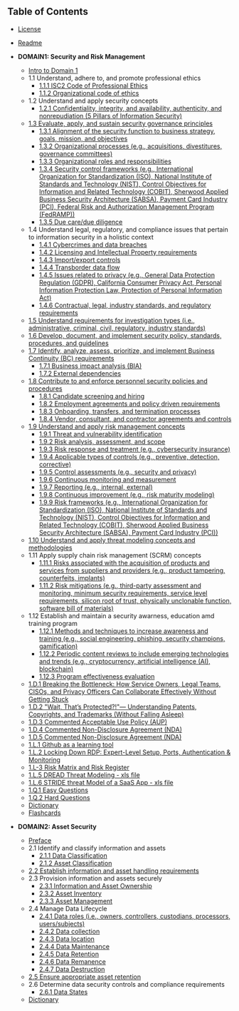 ## Table of Contents

- [License](LICENSE.md)
- [Readme](README.md)

- **DOMAIN1: Security and Risk Management**
  - [Intro to Domain 1](https://github.com/lorenzoleonelli/CISSP-Zero-to-Hero/blob/main/DOMAIN1%3A%20Security%20and%20Risk%20Management/1.0%20Preface.md#preface)
  - 1.1 Understand, adhere to, and promote professional ethics
     - [1.1.1 ISC2 Code of Professional Ethics](https://github.com/lorenzoleonelli/CISSP-Zero-to-Hero/blob/main/DOMAIN1%3A%20Security%20and%20Risk%20Management/1.01%20Understand%2C%20adhere%20to%2C%20and%20promote%20professional%20ethics.md#111-isc2-code-of-professional-ethics)
     - [1.1.2 Organizational code of ethics](https://github.com/lorenzoleonelli/CISSP-Zero-to-Hero/blob/main/DOMAIN1%3A%20Security%20and%20Risk%20Management/1.01%20Understand%2C%20adhere%20to%2C%20and%20promote%20professional%20ethics.md#112-organizational-code-of-ethics)
  - 1.2 Understand and apply security concepts
     - [1.2.1 Confidentiality, integrity, and availability, authenticity, and nonrepudiation (5 Pillars of Information Security)](https://github.com/lorenzoleonelli/CISSP-Zero-to-Hero/blob/main/DOMAIN1%3A%20Security%20and%20Risk%20Management/1.02%20Understand%20and%20apply%20security%20concepts.md#121-confidentiality-integrity-and-availability-authenticity-and-nonrepudiation-5-pillars-of-information-security)
  - [1.3 Evaluate, apply, and sustain security governance principles](https://github.com/lorenzoleonelli/CISSP-Zero-to-Hero/blob/main/DOMAIN1%3A%20Security%20and%20Risk%20Management/1.03%20Evaluate%2C%20apply%2C%20and%20sustain%20security%20governance%20principles.md#13-evaluate-apply-and-sustain-security-governance-principles)
     - [1.3.1 Alignment of the security function to business strategy, goals, mission, and objectives](https://github.com/lorenzoleonelli/CISSP-Zero-to-Hero/blob/main/DOMAIN1%3A%20Security%20and%20Risk%20Management/1.03%20Evaluate%2C%20apply%2C%20and%20sustain%20security%20governance%20principles.md#131-alignment-of-the-security-function-to-business-strategy-goals-mission-and-objectives)
     - [1.3.2 Organizational processes (e.g., acquisitions, divestitures, governance committees)](https://github.com/lorenzoleonelli/CISSP-Zero-to-Hero/blob/main/DOMAIN1%3A%20Security%20and%20Risk%20Management/1.03%20Evaluate%2C%20apply%2C%20and%20sustain%20security%20governance%20principles.md#132-organizational-processes-eg-acquisitions-divestitures-governance-committees)
     - [1.3.3 Organizational roles and responsibilities](https://github.com/lorenzoleonelli/CISSP-Zero-to-Hero/blob/main/DOMAIN1%3A%20Security%20and%20Risk%20Management/1.03%20Evaluate%2C%20apply%2C%20and%20sustain%20security%20governance%20principles.md#133-organizational-roles-and-responsibilities)
     - [1.3.4 Security control frameworks (e.g., International Organization for Standardization (ISO), National Institute of Standards and Technology (NIST), Control Objectives for Information and Related Technology (COBIT), Sherwood Applied Business Security Architecture (SABSA), Payment Card Industry (PCI), Federal Risk and Authorization Management Program (FedRAMP))](https://github.com/lorenzoleonelli/CISSP-Zero-to-Hero/blob/main/DOMAIN1%3A%20Security%20and%20Risk%20Management/1.03%20Evaluate%2C%20apply%2C%20and%20sustain%20security%20governance%20principles.md#134-security-control-frameworks-eg-international-organization-for-standardization-iso-national-institute-of-standards-and-technology-nist-control-objectives-for-information-and-related-technology-cobit-sherwood-applied-business-security-architecture-sabsa-payment-card-industry-pci-federal-risk-and-authorization-management-program-fedramp)
     - [1.3.5 Due care/due diligence](https://github.com/lorenzoleonelli/CISSP-Zero-to-Hero/blob/main/DOMAIN1%3A%20Security%20and%20Risk%20Management/1.03%20Evaluate%2C%20apply%2C%20and%20sustain%20security%20governance%20principles.md#135-due-caredue-diligence)
  - 1.4 Understand legal, regulatory, and compliance issues that pertain to information security in a holistic context
     - [1.4.1 Cybercrimes and data breaches](https://github.com/lorenzoleonelli/CISSP-Zero-to-Hero/blob/main/DOMAIN1%3A%20Security%20and%20Risk%20Management/1.04%20Understand%20legal%2C%20regulatory%2C%20and%20compliance%20issues%20that%20pertain%20to%20information%20security%20in%20a%20holistic%20context.md#141-cybercrimes-and-data-breaches)
     - [1.4.2 Licensing and Intellectual Property requirements](https://github.com/lorenzoleonelli/CISSP-Zero-to-Hero/blob/main/DOMAIN1%3A%20Security%20and%20Risk%20Management/1.04%20Understand%20legal%2C%20regulatory%2C%20and%20compliance%20issues%20that%20pertain%20to%20information%20security%20in%20a%20holistic%20context.md#142-licensing-and-intellectual-property-requirements)
     - [1.4.3 Import/export controls](https://github.com/lorenzoleonelli/CISSP-Zero-to-Hero/blob/main/DOMAIN1%3A%20Security%20and%20Risk%20Management/1.04%20Understand%20legal%2C%20regulatory%2C%20and%20compliance%20issues%20that%20pertain%20to%20information%20security%20in%20a%20holistic%20context.md#143-importexport-controls)
     - [1.4.4 Transborder data flow](https://github.com/lorenzoleonelli/CISSP-Zero-to-Hero/blob/main/DOMAIN1%3A%20Security%20and%20Risk%20Management/1.04%20Understand%20legal%2C%20regulatory%2C%20and%20compliance%20issues%20that%20pertain%20to%20information%20security%20in%20a%20holistic%20context.md#144-transborder-data-flow)
     - [1.4.5 Issues related to privacy (e.g., General Data Protection Regulation (GDPR), California Consumer Privacy Act, Personal Information Protection Law, Protection of Personal Information Act)](https://github.com/lorenzoleonelli/CISSP-Zero-to-Hero/blob/main/DOMAIN1%3A%20Security%20and%20Risk%20Management/1.04%20Understand%20legal%2C%20regulatory%2C%20and%20compliance%20issues%20that%20pertain%20to%20information%20security%20in%20a%20holistic%20context.md#145-issues-related-to-privacy-eg-general-data-protection-regulation-gdpr-california-consumer-privacy-act-personal-information-protection-law-protection-of-personal-information-act)
     - [1.4.6 Contractual, legal, industry standards, and regulatory requirements](https://github.com/lorenzoleonelli/CISSP-Zero-to-Hero/blob/main/DOMAIN1%3A%20Security%20and%20Risk%20Management/1.04%20Understand%20legal%2C%20regulatory%2C%20and%20compliance%20issues%20that%20pertain%20to%20information%20security%20in%20a%20holistic%20context.md#146-contractual-legal-industry-standards-and-regulatory-requirements)
  - [1.5 Understand requirements for investigation types (i.e., administrative, criminal, civil, regulatory, industry standards)](https://github.com/lorenzoleonelli/CISSP-Zero-to-Hero/blob/main/DOMAIN1%3A%20Security%20and%20Risk%20Management/1.05%20Understand%20requirements%20for%20investigation%20types%20(i.e.%2C%20administrative%2C%20criminal%2C%20civil%2C%20regulatory%2C%20industry%20standards).md#15-understand-requirements-for-investigation-types-ie-administrative-criminal-civil-regulatory-industry-standards)
  - [1.6 Develop, document, and implement security policy, standards, procedures, and guidelines](https://github.com/lorenzoleonelli/CISSP-Zero-to-Hero/blob/main/DOMAIN1%3A%20Security%20and%20Risk%20Management/1.06%20Develop%2C%20document%2C%20and%20implement%20security%20policy%2C%20standards%2C%20procedures%2C%20and%20guidelines.md#16-develop-document-and-implement-security-policy-standards-procedures-and-guidelines)
  - [1.7 Identify, analyze, assess, prioritize, and implement Business Continuity (BC) requirements](https://github.com/lorenzoleonelli/CISSP-Zero-to-Hero/blob/main/DOMAIN1%3A%20Security%20and%20Risk%20Management/1.07%20Identify%2C%20analyze%2C%20assess%2C%20prioritize%2C%20and%20implement%20Business%20Continuity%20(BC)%20requirements.md#17-identify-analyze-assess-prioritize-and-implement-business-continuity-bc-requirements)
    - [1.7.1 Business impact analysis (BIA)](https://github.com/lorenzoleonelli/CISSP-Zero-to-Hero/blob/main/DOMAIN1%3A%20Security%20and%20Risk%20Management/1.07%20Identify%2C%20analyze%2C%20assess%2C%20prioritize%2C%20and%20implement%20Business%20Continuity%20(BC)%20requirements.md#171-business-impact-analysis-bia)
    - [1.7.2 External dependencies](https://github.com/lorenzoleonelli/CISSP-Zero-to-Hero/blob/main/DOMAIN1%3A%20Security%20and%20Risk%20Management/1.07%20Identify%2C%20analyze%2C%20assess%2C%20prioritize%2C%20and%20implement%20Business%20Continuity%20(BC)%20requirements.md#172-external-dependencies)
  - [1.8 Contribute to and enforce personnel security policies and procedures](https://github.com/lorenzoleonelli/CISSP-Zero-to-Hero/blob/main/DOMAIN1%3A%20Security%20and%20Risk%20Management/1.08%20Contribute%20to%20and%20enforce%20personnel%20security%20policies%20and%20procedures.md#18-contribute-to-and-enforce-personnel-security-policies-and-procedures)
    - [1.8.1 Candidate screening and hiring](https://github.com/lorenzoleonelli/CISSP-Zero-to-Hero/blob/main/DOMAIN1%3A%20Security%20and%20Risk%20Management/1.08%20Contribute%20to%20and%20enforce%20personnel%20security%20policies%20and%20procedures.md#181-candidate-screening-and-hiring)
    - [1.8.2 Employment agreements and policy driven requirements](https://github.com/lorenzoleonelli/CISSP-Zero-to-Hero/blob/main/DOMAIN1%3A%20Security%20and%20Risk%20Management/1.08%20Contribute%20to%20and%20enforce%20personnel%20security%20policies%20and%20procedures.md#182-employment-agreements-and-policy-driven-requirements)
    - [1.8.3 Onboarding, transfers, and termination processes](https://github.com/lorenzoleonelli/CISSP-Zero-to-Hero/blob/main/DOMAIN1%3A%20Security%20and%20Risk%20Management/1.08%20Contribute%20to%20and%20enforce%20personnel%20security%20policies%20and%20procedures.md#183-onboarding-transfers-and-termination-processes)
    - [1.8.4 Vendor, consultant, and contractor agreements and controls](https://github.com/lorenzoleonelli/CISSP-Zero-to-Hero/blob/main/DOMAIN1%3A%20Security%20and%20Risk%20Management/1.08%20Contribute%20to%20and%20enforce%20personnel%20security%20policies%20and%20procedures.md#184-vendor-consultant-and-contractor-agreements-and-controls)
  - [1.9 Understand and apply risk management concepts](https://github.com/lorenzoleonelli/CISSP-Zero-to-Hero/blob/main/DOMAIN1%3A%20Security%20and%20Risk%20Management/1.09%20Understand%20and%20apply%20risk%20management%20concepts.md#19-understand-and-apply-risk-management-concepts)
    - [1.9.1 Threat and vulnerability identification](https://github.com/lorenzoleonelli/CISSP-Zero-to-Hero/blob/main/DOMAIN1%3A%20Security%20and%20Risk%20Management/1.09%20Understand%20and%20apply%20risk%20management%20concepts.md#191-threat-and-vulnerability-identification)
    - [1.9.2 Risk analysis, assessment, and scope](https://github.com/lorenzoleonelli/CISSP-Zero-to-Hero/blob/main/DOMAIN1%3A%20Security%20and%20Risk%20Management/1.09%20Understand%20and%20apply%20risk%20management%20concepts.md#192-risk-analysis-assessment-and-scope)
    - [1.9.3 Risk response and treatment (e.g., cybersecurity insurance)](https://github.com/lorenzoleonelli/CISSP-Zero-to-Hero/blob/main/DOMAIN1%3A%20Security%20and%20Risk%20Management/1.09%20Understand%20and%20apply%20risk%20management%20concepts.md#193-risk-response-and-treatment-eg-cybersecurity-insurance)
    - [1.9.4 Applicable types of controls (e.g., preventive, detection, corrective)](https://github.com/lorenzoleonelli/CISSP-Zero-to-Hero/blob/main/DOMAIN1%3A%20Security%20and%20Risk%20Management/1.09%20Understand%20and%20apply%20risk%20management%20concepts.md#194-applicable-types-of-controls-eg-preventive-detection-corrective)
    - [1.9.5 Control assessments (e.g., security and privacy)](https://github.com/lorenzoleonelli/CISSP-Zero-to-Hero/blob/main/DOMAIN1%3A%20Security%20and%20Risk%20Management/1.09%20Understand%20and%20apply%20risk%20management%20concepts.md#195-control-assessments-eg-security-and-privacy)
    - [1.9.6 Continuous monitoring and measurement](https://github.com/lorenzoleonelli/CISSP-Zero-to-Hero/blob/main/DOMAIN1%3A%20Security%20and%20Risk%20Management/1.09%20Understand%20and%20apply%20risk%20management%20concepts.md#196-continuous-monitoring-and-measurement)
    - [1.9.7 Reporting (e.g., internal, external)](https://github.com/lorenzoleonelli/CISSP-Zero-to-Hero/blob/main/DOMAIN1%3A%20Security%20and%20Risk%20Management/1.09%20Understand%20and%20apply%20risk%20management%20concepts.md#197-reporting-eg-internal-external)
    - [1.9.8 Continuous improvement (e.g., risk maturity modeling)](https://github.com/lorenzoleonelli/CISSP-Zero-to-Hero/blob/main/DOMAIN1%3A%20Security%20and%20Risk%20Management/1.09%20Understand%20and%20apply%20risk%20management%20concepts.md#198-continuous-improvement-eg-risk-maturity-modeling)
    - [1.9.9 Risk frameworks (e.g., International Organization for Standardization (ISO), National Institute of Standards and Technology (NIST), Control Objectives for Information and Related Technology (COBIT), Sherwood Applied Business Security Architecture (SABSA), Payment Card Industry (PCI))](https://github.com/lorenzoleonelli/CISSP-Zero-to-Hero/blob/main/DOMAIN1%3A%20Security%20and%20Risk%20Management/1.09%20Understand%20and%20apply%20risk%20management%20concepts.md#199-risk-frameworks-eg-international-organization-for-standardization-iso-national-institute-of-standards-and-technology-nist-control-objectives-for-information-and-related-technology-cobit-sherwood-applied-business-security-architecture-sabsa-payment-card-industry-pci)
  - [1.10 Understand and apply threat modeling concepts and methodologies](https://github.com/lorenzoleonelli/CISSP-Zero-to-Hero/blob/main/DOMAIN1%3A%20Security%20and%20Risk%20Management/1.10%20Understand%20and%20apply%20threat%20modeling%20concepts%20and%20methodologies.md#110-understand-and-apply-threat-modeling-concepts-and-methodologies)
  - 1.11 Apply supply chain risk management (SCRM) concepts
    - [1.11.1 Risks associated with the acquisition of products and services from suppliers and providers (e.g., product tampering, counterfeits, implants)](https://github.com/lorenzoleonelli/CISSP-Zero-to-Hero/blob/main/DOMAIN1%3A%20Security%20and%20Risk%20Management/1.11%20Apply%20supply%20chain%20risk%20management%20(SCRM)%20concepts.md#1111-risks-associated-with-the-acquisition-of-products-and-services-from-suppliers-and-providers-eg-product-tampering-counterfeits-implants)
    - [1.11.2 Risk mitigations (e.g., third-party assessment and monitoring, minimum security requirements, service level requirements, silicon root of trust, physically unclonable function, software bill of materials)](https://github.com/lorenzoleonelli/CISSP-Zero-to-Hero/blob/main/DOMAIN1%3A%20Security%20and%20Risk%20Management/1.11%20Apply%20supply%20chain%20risk%20management%20(SCRM)%20concepts.md#1112-risk-mitigations-eg-third-party-assessment-and-monitoring-minimum-security-requirements-service-level-requirements-silicon-root-of-trust-physically-unclonable-function-software-bill-of-materials)
  - 1.12 Establish and maintain a security awarness, education amd training program
    - [1.12.1 Methods and techniques to increase awareness and training (e.g., social engineering, phishing, security champions, gamification)](https://github.com/lorenzoleonelli/CISSP-Zero-to-Hero/blob/main/DOMAIN1%3A%20Security%20and%20Risk%20Management/1.12%20Establish%20and%20maintain%20a%20security%20awareness%2C%20education%2C%20and%20training%20program.md#1121-methods-and-techniques-to-increase-awareness-and-training-eg-social-engineering-phishing-security-champions-gamification)
    - [1.12.2 Periodic content reviews to include emerging technologies and trends (e.g., cryptocurrency, artificial intelligence (AI), blockchain)](https://github.com/lorenzoleonelli/CISSP-Zero-to-Hero/blob/main/DOMAIN1%3A%20Security%20and%20Risk%20Management/1.12%20Establish%20and%20maintain%20a%20security%20awareness%2C%20education%2C%20and%20training%20program.md#1122-periodic-content-reviews-to-include-emerging-technologies-and-trends-eg-cryptocurrency-artificial-intelligence-ai-blockchain)
    - [1.12.3 Program effectiveness evaluation](https://github.com/lorenzoleonelli/CISSP-Zero-to-Hero/blob/main/DOMAIN1%3A%20Security%20and%20Risk%20Management/1.12%20Establish%20and%20maintain%20a%20security%20awareness%2C%20education%2C%20and%20training%20program.md#1123-program-effectiveness-evaluation)
  - [1.D.1 Breaking the Bottleneck: How Service Owners, Legal Teams, CISOs, and Privacy Officers Can Collaborate Effectively Without Getting Stuck](https://github.com/lorenzoleonelli/CISSP-Zero-to-Hero/blob/main/DOMAIN1%3A%20Security%20and%20Risk%20Management/1.D.1%20Breaking%20the%20Bottleneck%3A%20How%20Service%20Owners%2C%20Legal%20Teams%2C%20CISOs%2C%20and%20Privacy%20Officers%20Can%20Collaborate%20Effectively%20Without%20Getting%20Stuck.md#1d1-breaking-the-bottleneck-how-service-owners-legal-teams-cisos-and-privacy-officers-can-collaborate-effectively-without-getting-stuck)
  - [1.D.2 "Wait, That’s Protected?!"— Understanding Patents, Copyrights, and Trademarks (Without Falling Asleep)](https://github.com/lorenzoleonelli/CISSP-Zero-to-Hero/blob/main/DOMAIN1%3A%20Security%20and%20Risk%20Management/1.D.2%20Wait%2C%20That%E2%80%99s%20Protected%3F!%22%E2%80%94%20Understanding%20Patents%2C%20Copyrights%2C%20and%20Trademarks%20(Without%20Falling%20Asleep).md#1d2-wait-thats-protected-understanding-patents-copyrights-and-trademarks-without-falling-asleep)
  - [1.D.3 Commented Acceptable Use Policy (AUP)](https://github.com/lorenzoleonelli/CISSP-Zero-to-Hero/blob/main/DOMAIN1%3A%20Security%20and%20Risk%20Management/1.D.3%20Acceptable%20Use%20Policy%20(AUP).md#commented-acceptable-use-policy-aup)
  - [1.D.4 Commented Non-Disclosure Agreement (NDA)](https://github.com/lorenzoleonelli/CISSP-Zero-to-Hero/blob/main/DOMAIN1%3A%20Security%20and%20Risk%20Management/1.D.4%20Non-Disclosure%20Agreement%20(NDA).md#commented-non-disclosure-agreement-nda)
  - [1.D.5 Commented Non-Disclosure Agreement (NDA)](https://github.com/lorenzoleonelli/CISSP-Zero-to-Hero/blob/main/DOMAIN1%3A%20Security%20and%20Risk%20Management/1.D.4%20Non-Disclosure%20Agreement%20(NDA).md#commented-non-disclosure-agreement-nda)
  - [1.L.1 Github as a learning tool](https://github.com/lorenzoleonelli/CISSP-Zero-to-Hero/blob/main/DOMAIN1%3A%20Security%20and%20Risk%20Management/1.L.1%20Github%20as%20a%20learning%20tool.md#github-as-a-learning-tool)
  - [1.L.2 Locking Down RDP: Expert-Level Setup, Ports, Authentication & Monitoring](https://github.com/lorenzoleonelli/CISSP-Zero-to-Hero/blob/main/DOMAIN1%3A%20Security%20and%20Risk%20Management/1.L.2%20Locking%20Down%20RDP%3A%20Expert-Level%20Setup%2C%20Ports%2C%20Authentication%20%26%20Monitoring.md#locking-down-rdp-expert-level-setup-ports-authentication--monitoring)
  - [1.L-3 Risk Matrix and Risk Register](https://github.com/lorenzoleonelli/CISSP-Zero-to-Hero/blob/main/DOMAIN1%3A%20Security%20and%20Risk%20Management/1.L.3%20Risk%20Matrix%20and%20Risk%20Register.md#risk-matrix-and-risk-register)
  - [1.L.5 DREAD Threat Modeling - xls file](https://github.com/lorenzoleonelli/CISSP-Zero-to-Hero/raw/refs/heads/main/DOMAIN1:%20Security%20and%20Risk%20Management/1.L.5%20DREAD%20Threat%20Modeling.xlsx)
  - [1.L.6 STRIDE threat Model of a SaaS App - xls file](https://github.com/lorenzoleonelli/CISSP-Zero-to-Hero/raw/refs/heads/main/DOMAIN1:%20Security%20and%20Risk%20Management/1.L.5%20DREAD%20Threat%20Modeling.xlsx)
  - [1.Q.1 Easy Questions](https://github.com/lorenzoleonelli/CISSP-Zero-to-Hero/blob/main/DOMAIN1%3A%20Security%20and%20Risk%20Management/1.Q.1%20Easy%20Questions.md#easy-questions)
  - [1.Q.2 Hard Questions](https://github.com/lorenzoleonelli/CISSP-Zero-to-Hero/blob/main/DOMAIN1%3A%20Security%20and%20Risk%20Management/1.Q.2%20Hard%20Questions.md#hard-questions)
  - [Dictionary](https://github.com/lorenzoleonelli/CISSP-Zero-to-Hero/blob/main/DOMAIN1%3A%20Security%20and%20Risk%20Management/DICTIONARY.md#dictionary)
  - [Flashcards](https://github.com/lorenzoleonelli/CISSP-Zero-to-Hero/blob/main/DOMAIN1%3A%20Security%20and%20Risk%20Management/FLASHCARDS.md#flashcards)
    
- **DOMAIN2: Asset Security**
  - [Preface](https://github.com/lorenzoleonelli/CISSP-Zero-to-Hero/blob/main/DOMAIN2%3A%20Asset%20Security/2.0%20Preface.md#preface)
  - 2.1 Identify and classify information and assets
     - [2.1.1 Data Classification](https://github.com/lorenzoleonelli/CISSP-Zero-to-Hero/blob/main/DOMAIN2%3A%20Asset%20Security/2.01%20Identify%20and%20classify%20information%20and%20assets.md#211-data-classification)
     - [2.1.2 Asset Classification](https://github.com/lorenzoleonelli/CISSP-Zero-to-Hero/blob/main/DOMAIN2%3A%20Asset%20Security/2.01%20Identify%20and%20classify%20information%20and%20assets.md#212-asset-classification)
  - [2.2 Establish information and asset handling requirements](https://github.com/lorenzoleonelli/CISSP-Zero-to-Hero/blob/main/DOMAIN2%3A%20Asset%20Security/2.02%20Establish%20information%20and%20asset%20handling%20requirements.md#22-establish-information-and-asset-handling-requirements)
  - 2.3 Provision information and assets securely
     - [2.3.1 Information and Asset Ownership](https://github.com/lorenzoleonelli/CISSP-Zero-to-Hero/blob/main/DOMAIN2%3A%20Asset%20Security/2.03%20Provision%20information%20and%20assets%20securely.md#231-information-and-asset-ownership)
     - [2.3.2 Asset Inventory](https://github.com/lorenzoleonelli/CISSP-Zero-to-Hero/blob/main/DOMAIN2%3A%20Asset%20Security/2.03%20Provision%20information%20and%20assets%20securely.md#232-asset-inventory)
     - [2.3.3 Asset Management](https://github.com/lorenzoleonelli/CISSP-Zero-to-Hero/blob/main/DOMAIN2%3A%20Asset%20Security/2.03%20Provision%20information%20and%20assets%20securely.md#233-asset-management)
  - 2.4 Manage Data Lifecycle
      -  [2.4.1 Data roles (i.e., owners, controllers, custodians, processors, users/subjects)](https://github.com/lorenzoleonelli/CISSP-Zero-to-Hero/blob/main/DOMAIN2%3A%20Asset%20Security/2.04%20Manage%20Data%20Lifecycle.md#241-data-roles-ie-owners-controllers-custodians-processors-userssubjects)
      -  [2.4.2 Data collection](https://github.com/lorenzoleonelli/CISSP-Zero-to-Hero/blob/main/DOMAIN2%3A%20Asset%20Security/2.04%20Manage%20Data%20Lifecycle.md#242-data-collection)
      -  [2.4.3 Data location](https://github.com/lorenzoleonelli/CISSP-Zero-to-Hero/blob/main/DOMAIN2%3A%20Asset%20Security/2.04%20Manage%20Data%20Lifecycle.md#243-data-location)
      -  [2.4.4 Data Maintenance](https://github.com/lorenzoleonelli/CISSP-Zero-to-Hero/blob/main/DOMAIN2%3A%20Asset%20Security/2.04%20Manage%20Data%20Lifecycle.md#244-data-maintenance)
      -  [2.4.5 Data Retention](https://github.com/lorenzoleonelli/CISSP-Zero-to-Hero/blob/main/DOMAIN2%3A%20Asset%20Security/2.04%20Manage%20Data%20Lifecycle.md#245-data-retention)
      -  [2.4.6 Data Remanence](https://github.com/lorenzoleonelli/CISSP-Zero-to-Hero/blob/main/DOMAIN2%3A%20Asset%20Security/2.04%20Manage%20Data%20Lifecycle.md#246-data-remanence)
      -  [2.4.7 Data Destruction](https://github.com/lorenzoleonelli/CISSP-Zero-to-Hero/blob/main/DOMAIN2%3A%20Asset%20Security/2.04%20Manage%20Data%20Lifecycle.md#247-data-destruction)
  - [2.5 Ensure appropriate asset retention](https://github.com/lorenzoleonelli/CISSP-Zero-to-Hero/blob/main/DOMAIN2%3A%20Asset%20Security/2.05%20Ensure%20appropriate%20asset%20retention.md#25-ensure-appropriate-asset-retention)
  - 2.6 Determine data security controls and compliance requirements
      - [2.6.1 Data States](https://github.com/lorenzoleonelli/CISSP-Zero-to-Hero/blob/main/DOMAIN2%3A%20Asset%20Security/2.06%20Determine%20data%20security%20controls%20and%20compliance%20requirements.md#261-data-states)
  - [Dictionary](https://github.com/lorenzoleonelli/CISSP-Zero-to-Hero/blob/main/DOMAIN2%3A%20Asset%20Security/DICTIONARY.md#dictionary)
        

